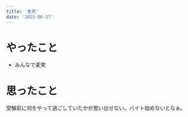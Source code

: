 ```yaml
---
title: '麦笑'
date: '2023-06-27'
---
```


# やったこと

- みんなで麦笑

# 思ったこと


受験前に何をやって過ごしていたかが思い出せない。バイト始めないとなぁ。

